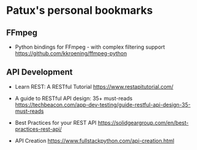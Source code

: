 # Patux's personal bookmarks

## FFmpeg

* Python bindings for FFmpeg - with complex filtering support https://github.com/kkroening/ffmpeg-python

## API Development

* Learn REST: A RESTful Tutorial https://www.restapitutorial.com/ 

* A guide to RESTful API design: 35+ must-reads https://techbeacon.com/app-dev-testing/guide-restful-api-design-35-must-reads 

* Best Practices for your REST API https://solidgeargroup.com/en/best-practices-rest-api/

* API Creation https://www.fullstackpython.com/api-creation.html